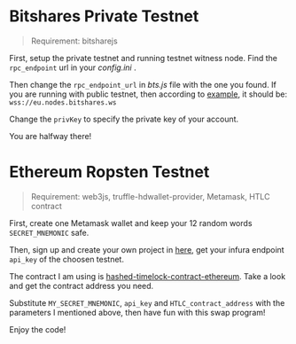 # Bitshares Private Testnet

> Requirement: bitsharejs

First, setup the private testnet and running testnet witness node. Find the `rpc_endpoint` url in your _config.ini_ . 

Then change the `rpc_endpoint_url` in *bts.js* file with the one you found. If you are running with public testnet, then according to [example](https://github.com/bitshares/bitsharesjs/blob/master/examples/chainStore.js), it should be: `wss://eu.nodes.bitshares.ws`

Change the `privKey` to specify the private key of your account.

You are halfway there!

# Ethereum Ropsten Testnet

> Requirement: web3js, truffle-hdwallet-provider, Metamask, HTLC contract

First, create one Metamask wallet and keep your 12 random words `SECRET_MNEMONIC` safe.

Then, sign up and create your own project in [here](https://infura.io/login), get your infura endpoint `api_key` of the choosen testnet.

The contract I am using is [hashed-timelock-contract-ethereum](https://github.com/chatch/hashed-timelock-contract-ethereum).  Take a look and get the contract address you need.

Substitute `MY_SECRET_MNEMONIC`, `api_key` and `HTLC_contract_address` with the parameters I mentioned above, then have fun with this swap program!

Enjoy the code!